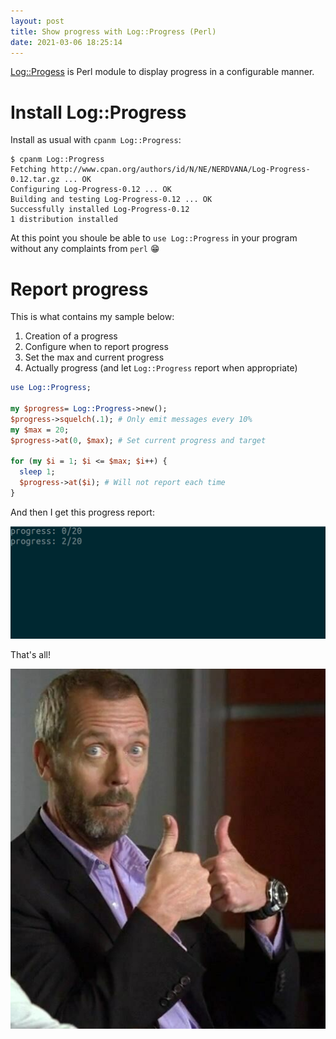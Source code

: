 ```yaml
---
layout: post
title: Show progress with Log::Progress (Perl)
date: 2021-03-06 18:25:14
---
```

[Log::Progess](https://metacpan.org/pod/Log::Progress) is Perl module to display progress in a configurable manner.

# Install Log::Progress
Install as usual with `cpanm Log::Progress`:
```
$ cpanm Log::Progress
Fetching http://www.cpan.org/authors/id/N/NE/NERDVANA/Log-Progress-0.12.tar.gz ... OK
Configuring Log-Progress-0.12 ... OK
Building and testing Log-Progress-0.12 ... OK
Successfully installed Log-Progress-0.12
1 distribution installed
```

At this point you shoule be able to `use Log::Progress` in your program without any complaints from `perl` :grin:

# Report progress

This is what contains my sample below:
1. Creation of a progress
2. Configure when to report progress
3. Set the max and current progress
4. Actually progress (and let `Log::Progress` report when appropriate)

```perl
use Log::Progress;

my $progress= Log::Progress->new();
$progress->squelch(.1); # Only emit messages every 10%
my $max = 20;
$progress->at(0, $max); # Set current progress and target

for (my $i = 1; $i <= $max; $i++) {
  sleep 1;
  $progress->at($i); # Will not report each time
}
```

And then I get this progress report:

![Log](/assets/images/8s0zny9k88uqi241ct2c.gif)

That's all!

![House](/assets/images/884k6dg22dk09jyub61z.jpg)
